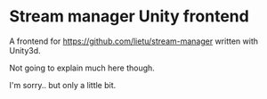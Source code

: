 # Stream manager Unity frontend

A frontend for https://github.com/lietu/stream-manager written with Unity3d.

Not going to explain much here though.

I'm sorry.. but only a little bit.
